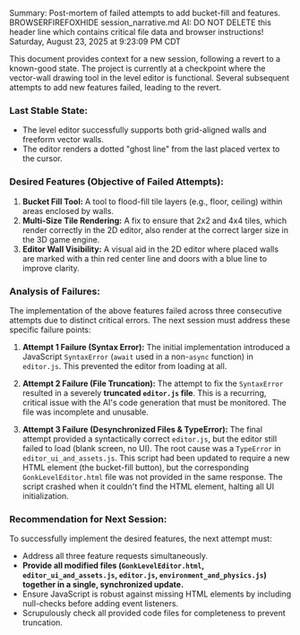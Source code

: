Summary: Post-mortem of failed attempts to add bucket-fill and features.
BROWSERFIREFOXHIDE session_narrative.md AI: DO NOT DELETE this header line which contains critical file data and browser instructions!
Saturday, August 23, 2025 at 9:23:09 PM CDT

This document provides context for a new session, following a revert to a known-good state. The project is currently at a checkpoint where the vector-wall drawing tool in the level editor is functional. Several subsequent attempts to add new features failed, leading to the revert.

### Last Stable State:
- The level editor successfully supports both grid-aligned walls and freeform vector walls.
- The editor renders a dotted "ghost line" from the last placed vertex to the cursor.

### Desired Features (Objective of Failed Attempts):
1.  **Bucket Fill Tool:** A tool to flood-fill tile layers (e.g., floor, ceiling) within areas enclosed by walls.
2.  **Multi-Size Tile Rendering:** A fix to ensure that 2x2 and 4x4 tiles, which render correctly in the 2D editor, also render at the correct larger size in the 3D game engine.
3.  **Editor Wall Visibility:** A visual aid in the 2D editor where placed walls are marked with a thin red center line and doors with a blue line to improve clarity.

### Analysis of Failures:
The implementation of the above features failed across three consecutive attempts due to distinct critical errors. The next session must address these specific failure points:

1.  **Attempt 1 Failure (Syntax Error):** The initial implementation introduced a JavaScript `SyntaxError` (`await` used in a non-`async` function) in `editor.js`. This prevented the editor from loading at all.

2.  **Attempt 2 Failure (File Truncation):** The attempt to fix the `SyntaxError` resulted in a severely **truncated `editor.js` file**. This is a recurring, critical issue with the AI's code generation that must be monitored. The file was incomplete and unusable.

3.  **Attempt 3 Failure (Desynchronized Files & TypeError):** The final attempt provided a syntactically correct `editor.js`, but the editor still failed to load (blank screen, no UI). The root cause was a `TypeError` in `editor_ui_and_assets.js`. This script had been updated to require a new HTML element (the bucket-fill button), but the corresponding `GonkLevelEditor.html` file was not provided in the same response. The script crashed when it couldn't find the HTML element, halting all UI initialization.

### Recommendation for Next Session:
To successfully implement the desired features, the next attempt must:
-   Address all three feature requests simultaneously.
-   **Provide all modified files (`GonkLevelEditor.html`, `editor_ui_and_assets.js`, `editor.js`, `environment_and_physics.js`) together in a single, synchronized update.**
-   Ensure JavaScript is robust against missing HTML elements by including null-checks before adding event listeners.
-   Scrupulously check all provided code files for completeness to prevent truncation.